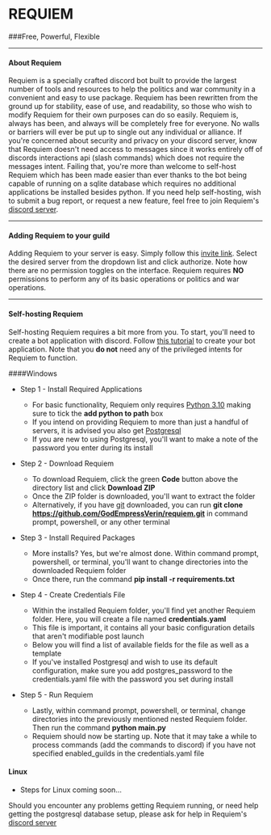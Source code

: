 # REQUIEM
###Free, Powerful, Flexible
***
#### About Requiem
Requiem is a specially crafted discord bot built to provide the largest number of tools and resources to help the
politics and war community in a convenient and easy to use package. Requiem has been rewritten from the ground up for
stability, ease of use, and readability, so those who wish to modify Requiem for their own purposes can do so easily.
Requiem is, always has been, and always will be completely free for everyone. No walls or barriers will ever be put up
to single out any individual or alliance. If you're concerned about security and privacy on your discord server, know
that Requiem doesn't need access to messages since it works entirely off of discords interactions api (slash commands)
which does not require the messages intent. Failing that, you're more than welcome to self-host Requiem which has been
made easier than ever thanks to the bot being capable of running on a sqlite database which requires no additional
applications be installed besides python. If you need help self-hosting, wish to submit a bug report, or request a new
feature, feel free to join Requiem's [discord server](https://discord.gg/uTXdx7J).
***
#### Adding Requiem to your guild
Adding Requiem to your server is easy. Simply follow this [invite link](https://discord.com/oauth2/authorize?client_id=406643604019347456&scope=bot).
Select the desired server from the dropdown list and click authorize. Note how there are no permission toggles on the 
interface. Requiem requires **NO** permissions to perform any of its basic operations or politics and war operations.
***
#### Self-hosting Requiem
Self-hosting Requiem requires a bit more from you. To start, you'll need to create a bot application with discord.
Follow [this tutorial](https://tutorials.discordcoding.academy/starting/making-the-bot.html) to create your bot
application. Note that you **do not** need any of the privileged intents for Requiem to function.

####Windows

* Step 1 - Install Required Applications
  * For basic functionality, Requiem only requires [Python 3.10](https://python.org) making sure to tick the 
  **add python to path** box
  * If you intend on providing Requiem to more than just a handful of servers, it is advised you also get [Postgresql](https://postgresql.org/)
  * If you are new to using Postgresql, you'll want to make a note of the password you enter during its install

* Step 2 - Download Requiem
  * To download Requiem, click the green **Code** button above the directory list and click **Download ZIP**
  * Once the ZIP folder is downloaded, you'll want to extract the folder
  * Alternatively, if you have [git](https://git-scm.com/downloads) downloaded, you can run 
  **git clone https://github.com/GodEmpressVerin/requiem.git** in command prompt, powershell, or any other terminal

* Step 3 - Install Required Packages
  * More installs? Yes, but we're almost done. Within command prompt, powershell, or terminal, you'll want to change
  directories into the downloaded Requiem folder
  * Once there, run the command **pip install -r requirements.txt**
  
* Step 4 - Create Credentials File
  * Within the installed Requiem folder, you'll find yet another Requiem folder. Here, you will create a file named
  **credentials.yaml**
  * This file is important, it contains all your basic configuration details that aren't modifiable post launch
  * Below you will find a list of available fields for the file as well as a template
  * If you've installed Postgresql and wish to use its default configuration, make sure you add postgres_password to the
  credentials.yaml file with the password you set during install

* Step 5 - Run Requiem
  * Lastly, within command prompt, powershell, or terminal, change directories into the previously mentioned nested
  Requiem folder. Then run the command **python __main__.py**
  * Requiem should now be starting up. Note that it may take a while to process commands (add the commands to discord)
  if you have not specified enabled_guilds in the credentials.yaml file

#### Linux

* Steps for Linux coming soon...

Should you encounter any problems getting Requiem running, or need help getting the postgresql database setup, please
ask for help in Requiem's [discord server](https://discord.gg/uTXdx7J)
